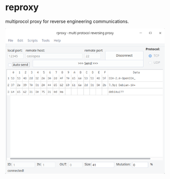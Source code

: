 # reproxy
multiprocol proxy for reverse engineering communications.

![Screenshot](screenshot.png)


